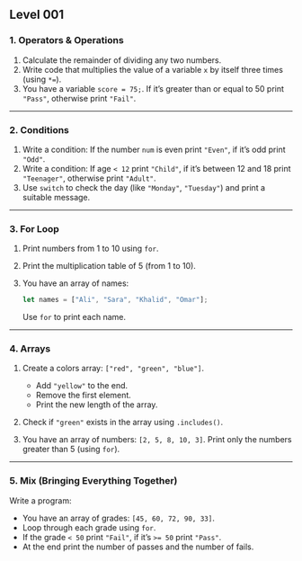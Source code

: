 ## Level 001

### 1. **Operators & Operations**

1. Calculate the remainder of dividing any two numbers.
2. Write code that multiplies the value of a variable `x` by itself three times (using `*=`).
3. You have a variable `score = 75;`.
   If it’s greater than or equal to 50 print `"Pass"`, otherwise print `"Fail"`.

---

### 2. **Conditions**

1. Write a condition:
   If the number `num` is even print `"Even"`, if it’s odd print `"Odd"`.
2. Write a condition:
   If age `< 12` print `"Child"`, if it’s between 12 and 18 print `"Teenager"`, otherwise print `"Adult"`.
3. Use `switch` to check the day (like `"Monday"`, `"Tuesday"`) and print a suitable message.

---

### 3. **For Loop**

1. Print numbers from 1 to 10 using `for`.
2. Print the multiplication table of 5 (from 1 to 10).
3. You have an array of names:

   ```js
   let names = ["Ali", "Sara", "Khalid", "Omar"];
   ```

   Use `for` to print each name.

---

### 4. **Arrays**

1. Create a colors array: `["red", "green", "blue"]`.

   * Add `"yellow"` to the end.
   * Remove the first element.
   * Print the new length of the array.

2. Check if `"green"` exists in the array using `.includes()`.

3. You have an array of numbers: `[2, 5, 8, 10, 3]`.
   Print only the numbers greater than 5 (using `for`).

---

### 5. **Mix (Bringing Everything Together)**

Write a program:

* You have an array of grades: `[45, 60, 72, 90, 33]`.
* Loop through each grade using `for`.
* If the grade `< 50` print `"Fail"`, if it’s `>= 50` print `"Pass"`.
* At the end print the number of passes and the number of fails.

